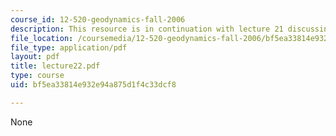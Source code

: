 ```yaml
---
course_id: 12-520-geodynamics-fall-2006
description: This resource is in continuation with lecture 21 discussing fluids further.
file_location: /coursemedia/12-520-geodynamics-fall-2006/bf5ea33814e932e94a875d1f4c33dcf8_lecture22.pdf
file_type: application/pdf
layout: pdf
title: lecture22.pdf
type: course
uid: bf5ea33814e932e94a875d1f4c33dcf8

---
```

None